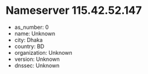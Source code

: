 # Nameserver 115.42.52.147

* as_number: 0
* name: Unknown
* city: Dhaka
* country: BD
* organization: Unknown
* version: Unknown
* dnssec: Unknown
